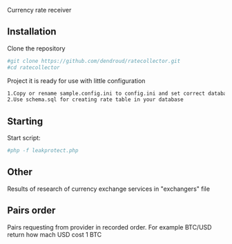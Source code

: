 Currency rate receiver
## Installation
Clone the repository
```sh
#git clone https://github.com/dendroud/ratecollector.git
#cd ratecollector
```

Project it is ready for use with little configuration
```sh
1.Copy or rename sample.config.ini to config.ini and set correct database credentials
2.Use schema.sql for creating rate table in your database
```

## Starting
Start script:
```sh
#php -f leakprotect.php
```

## Other
Results of research of currency exchange services in "exchangers" file

## Pairs order
Pairs requesting from provider in recorded order. For example BTC/USD return how mach USD cost 1 BTC
